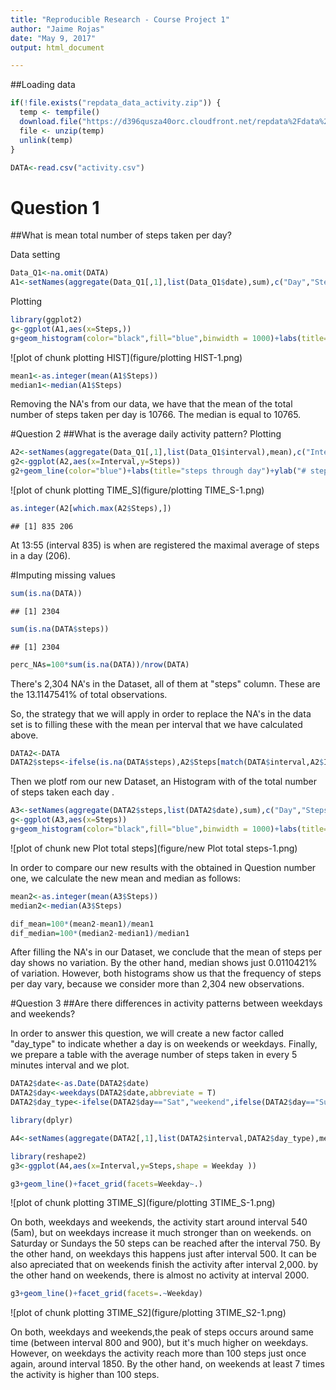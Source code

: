 ```yaml
---
title: "Reproducible Research - Course Project 1"
author: "Jaime Rojas"
date: "May 9, 2017"
output: html_document 

---
```


##Loading data


```r
if(!file.exists("repdata_data_activity.zip")) {
  temp <- tempfile()
  download.file("https://d396qusza40orc.cloudfront.net/repdata%2Fdata%2Factivity.zip",temp)
  file <- unzip(temp)
  unlink(temp)
}

DATA<-read.csv("activity.csv")
```

# Question 1
##What is mean total number of steps taken per day?

Data setting

```r
Data_Q1<-na.omit(DATA) 
A1<-setNames(aggregate(Data_Q1[,1],list(Data_Q1$date),sum),c("Day","Steps"))
```
Plotting

```r
library(ggplot2)
g<-ggplot(A1,aes(x=Steps,))
g+geom_histogram(color="black",fill="blue",binwidth = 1000)+labs(title="Steps per day")+ylab("# Days")
```

![plot of chunk plotting HIST](figure/plotting HIST-1.png)



```r
mean1<-as.integer(mean(A1$Steps))
median1<-median(A1$Steps)
```
Removing the NA's from our data, we have that the mean of the total number of steps taken per day is 10766. The median is equal to 10765.



#Question 2
##What is the average daily activity pattern?
Plotting

```r
A2<-setNames(aggregate(Data_Q1[,1],list(Data_Q1$interval),mean),c("Interval","Steps"))
g2<-ggplot(A2,aes(x=Interval,y=Steps))
g2+geom_line(color="blue")+labs(title="steps through day")+ylab("# steps per interval")+xlab("5min interval")
```

![plot of chunk plotting TIME_S](figure/plotting TIME_S-1.png)

```r
as.integer(A2[which.max(A2$Steps),])
```

```
## [1] 835 206
```
At 13:55 (interval 835) is when are registered the maximal average of steps in a day (206).



#Imputing missing values


```r
sum(is.na(DATA))
```

```
## [1] 2304
```

```r
sum(is.na(DATA$steps))
```

```
## [1] 2304
```

```r
perc_NAs=100*sum(is.na(DATA))/nrow(DATA)
```
There's 2,304 NA's in the Dataset, all of them at "steps" column. These are the 13.1147541% of total observations.

So, the strategy that we will apply in order to replace the NA's in the data set is to filling these with the mean per interval that we have calculated above.


```r
DATA2<-DATA
DATA2$steps<-ifelse(is.na(DATA$steps),A2$Steps[match(DATA$interval,A2$Interval)],DATA$steps)
```

Then we plotf rom our new Dataset, an Histogram with of the total number of steps taken each day .


```r
A3<-setNames(aggregate(DATA2$steps,list(DATA2$date),sum),c("Day","Steps"))
g<-ggplot(A3,aes(x=Steps))
g+geom_histogram(color="black",fill="blue",binwidth = 1000)+labs(title="Steps per day")+ylab("# Days")
```

![plot of chunk new Plot total steps](figure/new Plot total steps-1.png)

In order to compare our new results with the obtained in Question number one, we calculate the new mean and median as follows:

```r
mean2<-as.integer(mean(A3$Steps))
median2<-median(A3$Steps)

dif_mean=100*(mean2-mean1)/mean1
dif_median=100*(median2-median1)/median1
```
After filling the NA's in our Dataset, we conclude that the mean of steps per day shows no variation. By the other hand, median shows just 0.0110421% of variation. However, both histograms show us that the frequency of steps per day vary, because we consider more than 2,304 new observations.



#Question 3
##Are there differences in activity patterns between weekdays and weekends?

In order to answer this question, we will create a new factor called "day_type" to indicate whether a day is on weekends or weekdays.  Finally, we prepare a table with the average number of steps taken in every 5 minutes interval and we plot.


```r
DATA2$date<-as.Date(DATA2$date)
DATA2$day<-weekdays(DATA2$date,abbreviate = T)
DATA2$day_type<-ifelse(DATA2$day=="Sat","weekend",ifelse(DATA2$day=="Sun","weekend","weekday"))

library(dplyr)

A4<-setNames(aggregate(DATA2[,1],list(DATA2$interval,DATA2$day_type),mean),c("Interval","Weekday","Steps"))
```

  


```r
library(reshape2)
g3<-ggplot(A4,aes(x=Interval,y=Steps,shape = Weekday ))

g3+geom_line()+facet_grid(facets=Weekday~.)
```

![plot of chunk plotting 3TIME_S](figure/plotting 3TIME_S-1.png)

On both, weekdays and weekends, the activity start around interval 540 (5am), but on weekdays increase it much stronger than on weekends. on Saturday or Sundays the 50 steps can be reached after the interval 750. By the other hand, on weekdays this happens just after interval 500. It can be also apreciated that on weekends finish the activity after interval 2,000. by the other hand on weekends, there is almost no activity at interval 2000.  

```r
g3+geom_line()+facet_grid(facets=.~Weekday)
```

![plot of chunk plotting 3TIME_S2](figure/plotting 3TIME_S2-1.png)


On both, weekdays and weekends,the peak of steps occurs around same time (between interval 800 and 900), but it's much higher on weekdays. However, on weekdays the activity reach more than 100 steps just once again, around interval 1850. By the other hand, on weekends at least 7 times the activity is higher than 100 steps.
